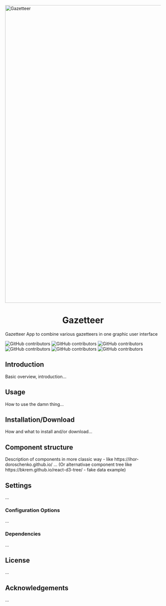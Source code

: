 <img width="959" alt="Gazetteer" src="https://user-images.githubusercontent.com/56873797/184392847-00dfcd90-eee6-47ca-b095-1367733fdcc8.png">


<h1 align="center">Gazetteer</h1>


Gazetteer App to combine various gazetteers in one graphic user interface

![GitHub contributors](https://img.shields.io/badge/react-16.13-blue) ![GitHub contributors](https://img.shields.io/badge/leaflet-1.6-blue) ![GitHub contributors](https://img.shields.io/badge/antdesign-4.16.7-blue) ![GitHub contributors](https://img.shields.io/badge/redux-4.0.5-blue) ![GitHub contributors](https://img.shields.io/badge/contributions-welcome-green) ![GitHub contributors](https://img.shields.io/github/contributors/ihor-doroschenko/gazetteer)

<h2>Introduction</h2>
Basic overview, introduction...
<h2>Usage</h2>
How to use the damn thing...
<h2>Installation/Download</h2>
How and what to install and/or download...
<h2>Component structure</h2>
Description of components in more classic way - like https://ihor-doroschenko.github.io/
...
(Or alternativae component tree like https://bkrem.github.io/react-d3-tree/ - fake data example)
<h2>Settings</h2>
...
<h3>Configuration Options</h3>
...
<h3>Dependencies</h3>
...
<h2>License</h2>
...
<h2>Acknowledgements</h2>
...
